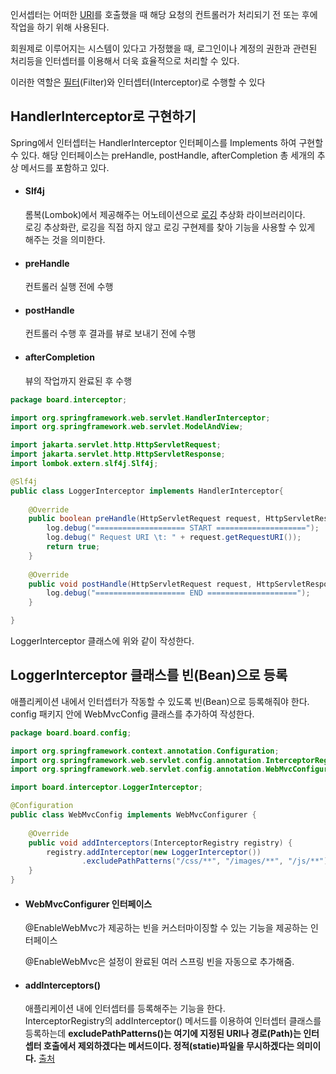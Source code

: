 인서셉터는 어떠한 [URI](obsidian://open?vault=%EB%A1%9C%EB%93%9C%EB%A7%B5%20%EA%B3%B5%EB%B6%80&file=%ED%8D%BC%EC%A6%90%EC%A1%B0%EA%B0%81%2FURI%EC%99%80URL)를 호출했을 때 해당 요청의 컨트롤러가 처리되기 전 또는 후에 작업을 하기 위해 사용된다.

회원제로 이루어지는 시스템이 있다고 가정했을 때, 로그인이나 계정의 권한과 관련된 처리등을 인터셉터를 이용해서 더욱 효율적으로 처리할 수 있다.

이러한 역할은 [필터](퍼즐조각/필터)(Filter)와 인터셉터(Interceptor)로 수행할 수 있다

## HandlerInterceptor로 구현하기

Spring에서 인터셉터는 HandlerInterceptor 인터페이스를 Implements 하여 구현할 수 있다.
해당 인터페이스는 preHandle, postHandle, afterCompletion 총 세개의 추상 메서드를 포함하고 있다.

- #### **Slf4j**
    
    롬복(Lombok)에서 제공해주는 어노테이션으로 [로깅](퍼즐조각/로깅) 추상화 라이브러리이다.  
    로깅 추상화란, 로깅을 직접 하지 않고 로깅 구현제를 찾아 기능을 사용할 수 있게 해주는 것을 의미한다.
    
- #### **preHandle**
    
    컨트롤러 실행 전에 수행
    

- #### **postHandle**
    
    컨트롤러 수행 후 결과를 뷰로 보내기 전에 수행
    
- #### **afterCompletion**
    
    뷰의 작업까지 완료된 후 수행
```java
package board.interceptor;

import org.springframework.web.servlet.HandlerInterceptor;
import org.springframework.web.servlet.ModelAndView;

import jakarta.servlet.http.HttpServletRequest;
import jakarta.servlet.http.HttpServletResponse;
import lombok.extern.slf4j.Slf4j;

@Slf4j
public class LoggerInterceptor implements HandlerInterceptor{
	
	@Override
	public boolean preHandle(HttpServletRequest request, HttpServletResponse response, Object handler) throws Exception {
		log.debug("==================== START ====================");
		log.debug(" Request URI \t: " + request.getRequestURI());
		return true;
	}
	
	@Override
	public void postHandle(HttpServletRequest request, HttpServletResponse response, Object handler, ModelAndView modelAndView) throws Exception {
		log.debug("==================== END ====================");
	}

}
```

LoggerInterceptor 클래스에 위와 같이 작성한다.

## LoggerInterceptor 클래스를 빈(Bean)으로 등록

애플리케이션 내에서 인터셉터가 작동할 수 있도록 빈(Bean)으로 등록해줘야 한다.  
config 패키지 안에 WebMvcConfig 클래스를 추가하여 작성한다.

```java
package board.board.config;

import org.springframework.context.annotation.Configuration;
import org.springframework.web.servlet.config.annotation.InterceptorRegistry;
import org.springframework.web.servlet.config.annotation.WebMvcConfigurer;

import board.interceptor.LoggerInterceptor;

@Configuration
public class WebMvcConfig implements WebMvcConfigurer {
	
	@Override
	public void addInterceptors(InterceptorRegistry registry) {
		registry.addInterceptor(new LoggerInterceptor())
				.excludePathPatterns("/css/**", "/images/**", "/js/**");
	}
}
```

- #### **WebMvcConfigurer 인터페이스**
    
    @EnableWebMvc가 제공하는 빈을 커스터마이징할 수 있는 기능을 제공하는 인터페이스
    
    @EnableWebMvc은 설정이 완료된 여러 스프링 빈을 자동으로 추가해줌.
    
- #### **addInterceptors()**
    
    애플리케이션 내에 인터셉터를 등록해주는 기능을 한다.  
    InterceptorRegistry의 addInterceptor() 메서드를 이용하여 인터셉터 클래스를 등록하는데 **excludePathPatterns()는 여기에 지정된 URI나 경로(Path)는 인터셉터 호출에서 제외하겠다는 메서드이다. 정적(statie)파일을 무시하겠다는 의미이다.**
[출처](https://velog.io/@hjeu/Spring-boot-%EC%9D%B8%ED%84%B0%EC%85%89%ED%84%B0interceptor-%EC%A0%81%EC%9A%A9)